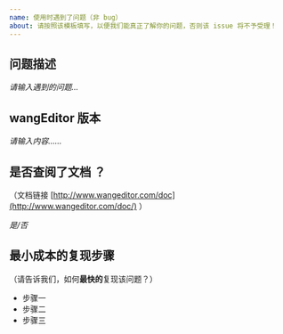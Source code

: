 ```yaml
---
name: 使用时遇到了问题（非 bug）
about: 请按照该模板填写，以便我们能真正了解你的问题，否则该 issue 将不予受理！
---
```


## 问题描述

*请输入遇到的问题...*

## wangEditor 版本

*请输入内容……*

## 是否查阅了文档 ？

（文档链接 [http://www.wangeditor.com/doc](http://www.wangeditor.com/doc/) ）

*是/否*

## 最小成本的复现步骤

（请告诉我们，如何**最快的**复现该问题？）

- 步骤一
- 步骤二
- 步骤三

